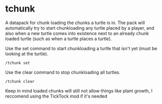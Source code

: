 # tchunk

A datapack for chunk loading the chunks a turtle is in.
The pack will automatically try to start chunkloading any turtle placed by a player,
and also when a new turtle comes into existence next to an already chunk loaded turtle
(such as when a turtle places a turtle).

Use the set command to start chunkloading a turtle that isn't yet (must be looking at the turtle).

`/tchunk set`

Use the clear command to stop chunkloading all turtles.

`/tchunk clear`


Keep in mind loaded chunks will still not allow things like plant growth, I reccomend using the TickTock mod if it's needed
